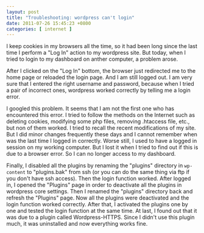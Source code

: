 ```yaml
--- 
layout: post
title: "Troubleshooting: wordpress can't login"
date: 2011-07-26 15:45:23 +0800
categories: [ internet ]
---
```


I keep cookies in my browsers all the time, so it had been long since the last time I perform a "Log In" action to my wordpress site.
But today, when I tried to login to my dashboard on anther computer, a problem arose.

<!-- more -->

After I clicked on the "Log In" bottom, the browser just redirected me to the home page or reloaded the login page. And I am still logged out.
I am very sure that I entered the right username and password, because when I tried a pair of incorrect ones, wordpress worked correctly by telling me a login error.

I googled this problem. It seems that I am not the first one who has encountered this error.
I tried to follow the methods on the Internet such as deleting cookies, modifying some php files, removing .htaccess file, etc., but non of them worked.
I tried to recall the recent modifications of my site. But I did minor changes frequently these days and I cannot remember when was the last time I logged in correctly.
Worse still, I used to have a logged in session on my working computer. But I lost it when I tried to find out if this is due to a browser error.
So I can no longer access to my dashboard.

Finally, I disabled all the plugins by renaming the "plugins" directory in `wp-content` to "plugins.bak" from ssh
(or you can do the same thing via ftp if you don't have ssh access).
Then the login function worked. After logged in, I opened the "Plugins" page in order to deactivate all the plugins in wordpress core settings.
Then I renamed the "plugins" directory back and refresh the "Plugins" page. Now all the plugins were deactivated and the login function worked correctly.
After that, I activated the plugins one by one and tested the login function at the same time.
At last, I found out that it was due to a plugin called Wordpress-HTTPS. Since I didn't use this plugin much, it was uninstalled and now everything works fine.
